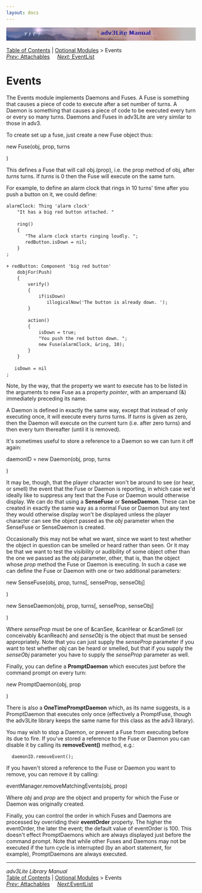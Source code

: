 ```yaml
---
layout: docs
---
```

<div class="topbar">

<img src="topbar.jpg" data-border="0" />

</div>

<div class="nav">

<a href="toc.html" class="nav">Table of Contents</a> \|
<a href="optional.html" class="nav">Optional Modules</a> \> Events  
<span class="navnp"><a href="attachable.html" class="nav"><em>Prev:</em> Attachables</a>
    <a href="eventlist.html" class="nav"><em>Next:</em> EventList</a>    
</span>

</div>

<div class="main">

# Events

The Events module implements Daemons and Fuses. A
<span id="fuse_idx">Fuse</span> is something that causes a piece of code
to execute after a set number of turns. A Daemon is something that
causes a piece of code to be executed every turn or every so many turns.
Daemons and Fuses in adv3Lite are very similar to those in adv3.

To create set up a fuse, just create a new Fuse object thus:

<span class="synLit">new
Fuse(</span><span class="synPar">obj</span><span class="synLit">,
</span><span class="synPar">prop</span><span class="synLit">,
</span><span class="synPar">turns</span>

<span class="synLit">)</span>

This defines a Fuse that will call <span class="code">obj.(prop)</span>,
i.e. the prop method of obj, after *turns* turns. If *turns* is 0 then
the Fuse will execute on the same turn.

For example, to define an alarm clock that rings in 10 turns' time after
you push a button on it, we could define:

<div class="code">

    alarmClock: Thing 'alarm clock'
        "It has a big red button attached. "
        
        ring() 
        {
           "The alarm clock starts ringing loudly. ";
           redButton.isDown = nil;
        }
    ;

    + redButton: Component 'big red button'
        dobjFor(Push)
        {
            verify()
            { 
                if(isDown)
                   illogicalNow('The button is already down. ');
            }
          
            action()
            {
                isDown = true;
                "You push the red button down. ";
                new Fuse(alarmClock, &ring, 10);
            }
        }
       
       isDown = nil
    ;

</div>

Note, by the way, that the property we want to execute has to be listed
in the arguments to <span class="code">new Fuse</span> as a property
*pointer*, with an ampersand (&) immediately preceding its name.

A <span id="daemon-idx">Daemon</span> is defined in exactly the same
way, except that instead of only executing once, it will execute every
*turns* turns. If *turns* is given as zero, then the Daemon will execute
on the current turn (i.e. after zero turns) and then every turn
thereafter (until it is removed).

It's sometimes useful to store a reference to a Daemon so we can turn it
off again:

<span class="synPar">daemonID</span><span class="synLit"> = new
Daemon(</span><span class="synPar">obj</span><span class="synLit">,
</span><span class="synPar">prop</span><span class="synLit">,
</span><span class="synPar">turns</span>

<span class="synLit">)</span>

It may be, though, that the player character won't be around to see (or
hear, or smell) the event that the Fuse or Daemon is reporting, in which
case we'd ideally like to suppress any text that the Fuse or Daemon
would otherwise display. We can do that using a **SenseFuse** or
**SenseDaemon**. These can be created in exactly the same way as a
normal Fuse or Daemon but any text they would otherwise display won't be
displayed unless the player character can see the object passed as the
*obj* parameter when the SenseFuse or SenseDaemon is created.

Occasionally this may not be what we want, since we want to test whether
the object in question can be smelled or heard rather than seen. Or it
may be that we want to test the visibility or audibility of some object
other than the one we passed as the *obj* parameter, other, that is,
than the object whose *prop* method the Fuse or Daemon is executing. In
such a case we can define the Fuse or Daemon with one or two additional
parameters:

<span class="synLit">new
<span id="sensefuse-idx">SenseFuse</span>(</span><span class="synPar">obj</span><span class="synLit">,
</span><span class="synPar">prop</span><span class="synLit">,
</span><span class="synPar">turns</span><span class="synMark">\[,
senseProp, senseObj\]</span>

<span class="synLit">)</span>

<span class="synLit">new
<span id="sensedaemon">SenseDaemon</span>(</span><span class="synPar">obj</span><span class="synLit">,
</span><span class="synPar">prop</span><span class="synLit">,
</span><span class="synPar">turns</span><span class="synMark">\[,
senseProp, senseObj\]</span>

<span class="synLit">)</span>

Where *senseProp* must be one of &canSee, &canHear or &canSmell (or
conceivably &canReach) and *senseObj* is the object that must be sensed
appropriately. Note that you can just supply the *senseProp* parameter
if you want to test whether *obj* can be heard or smelled, but that if
you supply the *senseObj* parameter you have to supply the *senseProp*
parameter as well.

<span id="promptdaemon"></span>

Finally, you can define a **PromptDaemon** which executes just before
the command prompt on every turn:

<span class="synLit">new
PromptDaemon(</span><span class="synPar">obj</span><span class="synLit">,
</span><span class="synPar">prop</span>

<span class="synLit">)</span>

There is also a **OneTimePromptDaemon** which, as its name suggests, is
a PromptDaemon that executes only once (effectively a PromptFuse, though
the adv3Lite library keeps the same name for this class as the adv3
library).

You may wish to stop a Daemon, or prevent a Fuse from executing before
its due to fire. If you've stored a reference to the Fuse or Daemon you
can disable it by calling its **removeEvent()** method, e.g.:

<div class="code">

      daemonID.removeEvent();

</div>

If you haven't stored a reference to the Fuse or Daemon you want to
remove, you can remove it by calling:

<span class="synLit">eventManager.removeMatchingEvents(</span><span class="synPar">obj</span><span class="synLit">,
</span><span class="synPar">prop</span><span class="synLit">)</span>

Where *obj* and *prop* are the object and property for which the Fuse or
Daemon was originally created.

Finally, you can control the order in which Fuses and Daemons are
processed by overriding their **eventOrder** property. The higher the
<span class="code">eventOrder</span>, the later the event; the default
value of <span class="code">eventOrder</span> is 100. This doesn't
effect <span class="code">PromptDaemons</span> which are always
displayed just before the command prompt. Note that while other Fuses
and Daemons may not be executed if the turn cycle is interrupted (by an
<span class="code">abort</span> statement, for example), PromptDaemons
are always executed.

</div>

------------------------------------------------------------------------

<div class="navb">

*adv3Lite Library Manual*  
<a href="toc.html" class="nav">Table of Contents</a> \|
<a href="optional.html" class="nav">Optional Modules</a> \> Events  
<span class="navnp"><a href="attachable.html" class="nav"><em>Prev:</em> Attachables</a>
    <a href="eventlist.html" class="nav"><em>Next:</em>EventList</a>    
</span>

</div>
